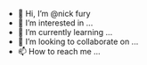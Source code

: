 - 👋 Hi, I’m @nick fury
- 👀 I’m interested in ...
- 🌱 I’m currently learning ...
- 💞️ I’m looking to collaborate on ...
- 📫 How to reach me ...

<!---
killerbotxxxz/killerbotxxxz is a ✨ special ✨ repository because its `README.md` (this file) appears on your GitHub profile.
You can click the Preview link to take a look at your changes.
--->
